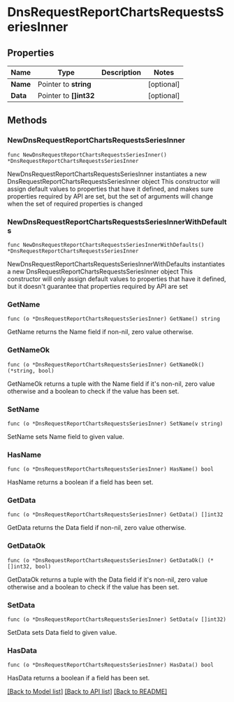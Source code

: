 # DnsRequestReportChartsRequestsSeriesInner

## Properties

Name | Type | Description | Notes
------------ | ------------- | ------------- | -------------
**Name** | Pointer to **string** |  | [optional] 
**Data** | Pointer to **[]int32** |  | [optional] 

## Methods

### NewDnsRequestReportChartsRequestsSeriesInner

`func NewDnsRequestReportChartsRequestsSeriesInner() *DnsRequestReportChartsRequestsSeriesInner`

NewDnsRequestReportChartsRequestsSeriesInner instantiates a new DnsRequestReportChartsRequestsSeriesInner object
This constructor will assign default values to properties that have it defined,
and makes sure properties required by API are set, but the set of arguments
will change when the set of required properties is changed

### NewDnsRequestReportChartsRequestsSeriesInnerWithDefaults

`func NewDnsRequestReportChartsRequestsSeriesInnerWithDefaults() *DnsRequestReportChartsRequestsSeriesInner`

NewDnsRequestReportChartsRequestsSeriesInnerWithDefaults instantiates a new DnsRequestReportChartsRequestsSeriesInner object
This constructor will only assign default values to properties that have it defined,
but it doesn't guarantee that properties required by API are set

### GetName

`func (o *DnsRequestReportChartsRequestsSeriesInner) GetName() string`

GetName returns the Name field if non-nil, zero value otherwise.

### GetNameOk

`func (o *DnsRequestReportChartsRequestsSeriesInner) GetNameOk() (*string, bool)`

GetNameOk returns a tuple with the Name field if it's non-nil, zero value otherwise
and a boolean to check if the value has been set.

### SetName

`func (o *DnsRequestReportChartsRequestsSeriesInner) SetName(v string)`

SetName sets Name field to given value.

### HasName

`func (o *DnsRequestReportChartsRequestsSeriesInner) HasName() bool`

HasName returns a boolean if a field has been set.

### GetData

`func (o *DnsRequestReportChartsRequestsSeriesInner) GetData() []int32`

GetData returns the Data field if non-nil, zero value otherwise.

### GetDataOk

`func (o *DnsRequestReportChartsRequestsSeriesInner) GetDataOk() (*[]int32, bool)`

GetDataOk returns a tuple with the Data field if it's non-nil, zero value otherwise
and a boolean to check if the value has been set.

### SetData

`func (o *DnsRequestReportChartsRequestsSeriesInner) SetData(v []int32)`

SetData sets Data field to given value.

### HasData

`func (o *DnsRequestReportChartsRequestsSeriesInner) HasData() bool`

HasData returns a boolean if a field has been set.


[[Back to Model list]](HOW-TO.md#documentation-for-models) [[Back to API list]](HOW-TO.md#documentation-for-api-endpoints) [[Back to README]](HOW-TO.md)


